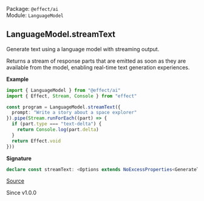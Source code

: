 Package: `@effect/ai`<br />
Module: `LanguageModel`<br />

## LanguageModel.streamText

Generate text using a language model with streaming output.

Returns a stream of response parts that are emitted as soon as they are
available from the model, enabling real-time text generation experiences.

**Example**

```ts
import { LanguageModel } from "@effect/ai"
import { Effect, Stream, Console } from "effect"

const program = LanguageModel.streamText({
  prompt: "Write a story about a space explorer"
}).pipe(Stream.runForEach((part) => {
  if (part.type === "text-delta") {
    return Console.log(part.delta)
  }
  return Effect.void
}))
```

**Signature**

```ts
declare const streamText: <Options extends NoExcessProperties<GenerateTextOptions<any>, Options>, Tools extends Record<string, Tool.Any> = {}>(options: Options & GenerateTextOptions<Tools>) => Stream.Stream<Response.StreamPart<Tools>, ExtractError<Options>, LanguageModel | ExtractContext<Options>>
```

[Source](https://github.com/Effect-TS/effect/tree/main/packages/ai/ai/src/LanguageModel.ts#L979)

Since v1.0.0